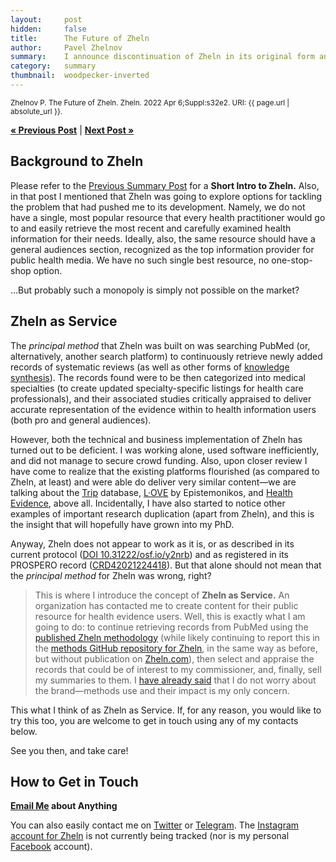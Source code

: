 ```yaml
---
layout:     post
hidden:     false
title:      The Future of Zheln
author:     Pavel Zhelnov
summary:    I announce discontinuation of Zheln in its original form and announce the new concept of Zheln as Service that, hopefully, will allow me to reuse the principal method for Zheln in other initiatives.
category:   summary
thumbnail:  woodpecker-inverted
---
```


<small>Zhelnov P. The Future of Zheln. Zheln. 2022 Apr 6;Suppl:s32e2. URI: {{ page.url | absolute_url }}.</small>

**[« Previous Post](https://zheln.com/summary/2021/10/20/suppl/)** | **[Next Post »](https://zheln.com/thread/2023/07/13/1/)**

## Background to Zheln

Please refer to the [Previous Summary Post](https://zheln.com/summary/2021/10/20/suppl/) for a **Short Intro to Zheln.** Also, in that post I mentioned that Zheln was going to explore options for tackling the problem that had pushed me to its development. Namely, we do not have a single, most popular resource that every health practitioner would go to and easily retrieve the most recent and carefully examined health information for their needs. Ideally, also, the same resource should have a general audiences section, recognized as the top information provider for public health media. We have no such single best resource, no one-stop-shop option.

…But probably such a monopoly is simply not possible on the market?

## Zheln as Service

The _principal method_ that Zheln was built on was searching PubMed (or, alternatively, another search platform) to continuously retrieve newly added records of systematic reviews (as well as other forms of [knowledge synthesis](https://cihr-irsc.gc.ca/e/41382.html)). The records found were to be then categorized into medical specialties (to create updated specialty-specific listings for health care professionals), and their associated studies critically appraised to deliver accurate representation of the evidence within to health information users (both pro and general audiences).

However, both the technical and business implementation of Zheln has turned out to be deficient. I was working alone, used software inefficiently, and did not manage to secure crowd funding. Also, upon closer review I have come to realize that the existing platforms flourished (as compared to Zheln, at least) and were able do deliver very similar content—we are talking about the [Trip](https://www.tripdatabase.com/) database, [L·OVE](https://iloveevidence.com/) by Epistemonikos, and [Health Evidence](https://www.healthevidence.org/), above all. Incidentally, I have also started to notice other examples of important research duplication (apart from Zheln), and this is the insight that will hopefully have grown into my PhD.

Anyway, Zheln does not appear to work as it is, or as described in its current protocol ([DOI 10.31222/osf.io/y2nrb](https://doi.org/10.31222/osf.io/y2nrb)) and as registered in its PROSPERO record ([CRD42021224418](https://www.crd.york.ac.uk/prospero/display_record.php?RecordID=224418)). But that alone should not mean that the _principal method_ for Zheln was wrong, right?

> This is where I introduce the concept of **Zheln as Service.** An organization has contacted me to create content for their public resource for health evidence users. Well, this is exactly what I am going to do: to continue retrieving records from PubMed using the [published Zheln methodology](https://doi.org/10.31222/osf.io/y2nrb) (while likely continuing to report this in the [methods GitHub repository for Zheln](https://github.com/p1m-ortho/qs-global-ortho-search-queries), in the same way as before, but without publication on  [Zheln.com](https://zheln.com)), then select and appraise the records that could be of interest to my commissioner, and, finally, sell my summaries to them. I [have already said](https://zheln.com/summary/2021/10/20/suppl/#so-what-are-we-going-to-do-for-crying-out-loud) that I do not worry about the brand­—methods use and their impact is my only concern.

This what I think of as Zheln as Service. If, for any reason, you would like to try this too, you are welcome to get in touch using any of my contacts below.

See you then, and take care!

## How to Get in Touch

<i class="fas fa-envelope"></i> **[Email Me](mailto:pavel@zheln.com) about Anything**

You can also easily contact me on [Twitter](https://twitter.com/drzhelnov) or [Telegram](https://t.me/drzhelnov). The [Instagram account for Zheln](https://instagram.com/igzheln) is not currently being tracked (nor is my personal [Facebook](https://facebook.com/drzhelnov) account).

